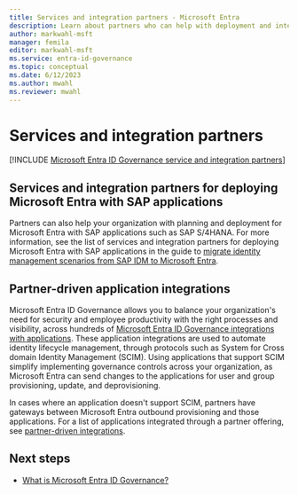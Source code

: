 ```yaml
---
title: Services and integration partners - Microsoft Entra
description: Learn about partners who can help with deployment and integration of identity management (IAM) and identity governance scenarios.
author: markwahl-msft
manager: femila
editor: markwahl-msft
ms.service: entra-id-governance
ms.topic: conceptual
ms.date: 6/12/2023
ms.author: mwahl
ms.reviewer: mwahl
---
```


# Services and integration partners

[!INCLUDE [Microsoft Entra ID Governance service and integration partners](../includes/services-and-integration-partners-governance.md)]

## Services and integration partners for deploying Microsoft Entra with SAP applications

Partners can also help your organization with planning and deployment for Microsoft Entra with SAP applications such as SAP S/4HANA. For more information, see the list of services and integration partners for deploying Microsoft Entra with SAP applications in the guide to [migrate identity management scenarios from SAP IDM to Microsoft Entra](~/identity/app-provisioning/migrate-from-sap-idm.md#services-and-integration-partners-for-deploying-microsoft-entra-with-sap-applications).

## Partner-driven application integrations

Microsoft Entra ID Governance allows you to balance your organization's need for security and employee productivity with the right processes and visibility, across hundreds of [Microsoft Entra ID Governance integrations with applications](apps.md). These application integrations are used to automate identity lifecycle management, through protocols such as System for Cross domain Identity Management (SCIM). Using applications that support SCIM simplify implementing governance controls across your organization, as Microsoft Entra can send changes to the applications for user and group provisioning, update, and deprovisioning.

In cases where an application doesn't support SCIM, partners have gateways between Microsoft Entra outbound provisioning and those applications. For a list of applications integrated through a partner offering, see [partner-driven integrations](~/identity/app-provisioning/partner-driven-integrations.md).


## Next steps

- [What is Microsoft Entra ID Governance?](identity-governance-overview.md)
